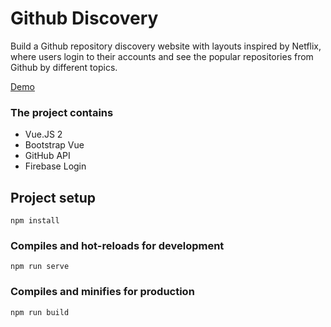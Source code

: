 # Github Discovery

Build a Github repository discovery website with layouts inspired by Netflix, where users login to their accounts and see the popular repositories from Github by different topics.

[Demo](https://sword-challenge-git-main-bfervilha.vercel.app/)

### The project contains

- Vue.JS 2
- Bootstrap Vue
- GitHub API
- Firebase Login

## Project setup

```
npm install
```

### Compiles and hot-reloads for development

```
npm run serve
```

### Compiles and minifies for production

```
npm run build
```
